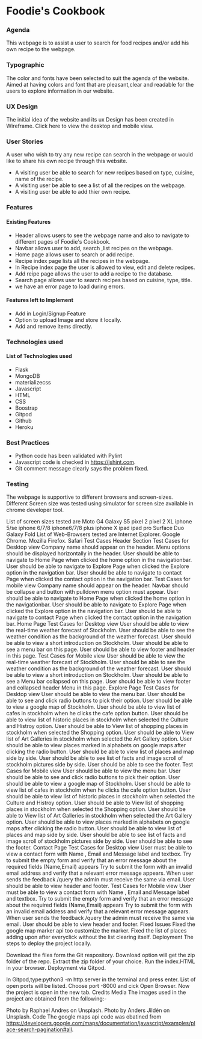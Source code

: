 # Foodie's Cookbook

### Agenda

This webpage is to assist a user to search for food recipes and/or add his own recipe to the webpage.

### Typographic

The color and fonts have been selected to suit the agenda of the website. Aimed at having colors and font that are pleasant,clear and readable for the users to explore information in our website.

### UX Design

The initial idea of the website and its ux Design has been created in Wireframe. Click here to view the desktop and mobile view.

### User Stories

A user who wish to try any new recipe  can search in the webpage or would like to share his own recipe through this website. 

- A visiting user be able to search for new recipes based on type, cuisine, name of the recipe.
- A visiting user be able to see a list of all the recipes on the webpage.
- A visiting user be able to add thier own recipe.
### Features
#### Existing Features
- Header allows users to see the webpage name and also to navigate to different pages of Foodie's Cookbook.
- Navbar allows user to add, search ,list recipes on the webpage.
- Home page  allows user to  search or add recipe.
- Recipe index page lists all the recipes in the webpage.
- In Recipe index page the user is allowed to view, edit and delete recipes.
- Add reipe page allows the user to add a recipe to the database.
- Search page allows user to search recipes based on cuisine, type, title. 
- we have an error page to load during errors.
#### Features left to Implement
- Add in Login/Signup Feature
- Option to upload Image and store it locally.
- Add and remove items directly.
### Technologies used
#### List of Technologies used
- Flask
- MongoDB
- materializecss
- Javascript
- HTML
- CSS
- Boostrap
- Gitpod
- Github
- Heroku
### Best Practices
- Python code has been validated with Pylint 
- Javascript code is checked in https://jshint.com.
- Git comment message clearly says the problem fixed.

### Testing
The webpage is supportive to different browsers and screen-sizes. Different Screen size was tested using simulator for screen size available in chrome developer tool.

List of screen sizes tested are
Moto G4
Galaxy S5
pixel 2
pixel 2 XL
iphone 5/se
iphone 6/7/8
iphone6/7/8 plus
iphone X
ipad
ipad pro
Surface Duo
Galaxy Fold
List of Web-Browsers tested are
Internet Explorer.
Google Chrome.
Mozilla Firefox.
Safari
Test Cases
Header Section
Test Cases for Desktop view
Company name should appear on the header.
Menu options should be displayed horizontally in the header.
User should be able to navigate to Home Page when clicked the home option in the navigationbar.
User should be able to navigate to Explore Page when clicked the Explore option in the navigation bar.
User should be able to navigate to contact Page when clicked the contact option in the navigation bar.
Test Cases for mobile view
Company name should appear on the header.
Navbar should be collapse and button with pulldown menu option must appear.
User should be able to navigate to Home Page when clicked the home option in the navigationbar.
User should be able to navigate to Explore Page when clicked the Explore option in the navigation bar.
User should be able to navigate to contact Page when clicked the contact option in the navigation bar.
Home Page
Test Cases for Desktop view
User should be able to view the real-time weather forecast of Stockholm.
User should be able to see the weather condition as the background of the weather forecast.
User should be able to view a short introduction on Stockholm.
User should be able to see a menu bar on this page.
User should be able to view footer and header in this page.
Test Cases for Mobile view
User should be able to view the real-time weather forecast of Stockholm.
User should be able to see the weather condition as the background of the weather forecast.
User should be able to view a short introduction on Stockholm.
User should be able to see a Menu bar collapsed on this page.
User should be able to view footer and collapsed header Menu in this page.
Explore Page
Test Cases for Desktop view
User should be able to view the menu bar.
User should be able to see and click radio buttons to pick their option.
User should be able to view a google map of Stockholm.
User should be able to view list of cafes in stockholm when he clicks the cafe option button.
User should be able to view list of historic places in stockholm when selected the Culture and Histroy option.
User should be able to View list of shopping places in stockholm when selected the Shopping option.
User should be able to View list of Art Galleries in stockholm when selected the Art Gallery option.
User should be able to view places marked in alphabets on google maps after clicking the radio button.
User should be able to view list of places and map side by side.
User should be able to see list of facts and image scroll of stockholm pictures side by side.
User should be able to see the footer.
Test Cases for Mobile view
User should be able to view the menu bar.
User should be able to see and click radio buttons to pick their option.
User should be able to view a google map of Stockholm.
User should be able to view list of cafes in stockholm when he clicks the cafe option button.
User should be able to view list of historic places in stockholm when selected the Culture and Histroy option.
User should be able to View list of shopping places in stockholm when selected the Shopping option.
User should be able to View list of Art Galleries in stockholm when selected the Art Gallery option.
User should be able to view places marked in alphabets on google maps after clicking the radio button.
User should be able to view list of places and map side by side.
User should be able to see list of facts and image scroll of stockholm pictures side by side.
User should be able to see the footer.
Contact Page
Test Cases for Desktop view
User must be able to view a contact form with Name , Email and Message label and textbox.
Try to submit the empty form and verify that an error message about the required fields (Name,Email) appears
Try to submit the form with an invalid email address and verify that a relevant error message appears.
When user sends the feedback /query the admin must receive the same via email.
User should be able to view header and footer.
Test Cases for Mobile view
User must be able to view a contact form with Name , Email and Message label and textbox.
Try to submit the empty form and verify that an error message about the required fields (Name,Email) appears
Try to submit the form with an invalid email address and verify that a relevant error message appears.
When user sends the feedback /query the admin must receive the same via email.
User should be able to view header and footer.
Fixed Issues
Fixed the google map marker api too customize the marker.
Fixed the list of places adding upon after everyclick without the list clearing itself.
Deployment
The steps to deploy the project locally.

Download the files form the Git respository.
Download option will get the zip folder of the repo.
Extract the zip folder of your choice.
Run the index.HTML in your browser.
Deployment via Gitpod.

In Gitpod,type:python3 -m http.server in the terminal and press enter.
List of open ports will be listed.
Choose port -8000 and cick Open Browser.
Now the project is open in the new tab.
Credits
Media
The images used in the project are obtained from the following:-

Photo by Raphael Andres on Unsplash.
Photo by Anders Jildén on Unsplash.
Code
The google maps api code was obatined from https://developers.google.com/maps/documentation/javascript/examples/place-search-pagination#all.
